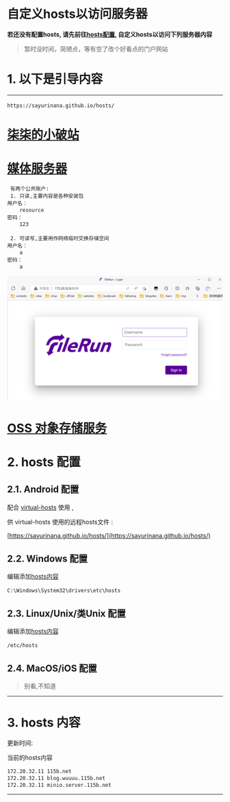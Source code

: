 # 自定义hosts以访问服务器

**若还没有配置hosts, 请先前往[hosts配置](#2-hosts-配置), 自定义hosts以访问下列服务器内容**

>  暂时没时间，简陋点，等有空了改个好看点的门户网站

# 1. 以下是引导内容

---

`https://sayurinana.github.io/hosts/`

# <a href="http://blog.wuuuu.115b.net:2233" target="_blank">柒柒的小破站</a>


# <a href="http://115b.net:8008/" target="_blank">媒体服务器</a>

```
 有两个公共账户:
 1. 只读,主要内容是各种安装包
用户名：
    resource
密码：
    123
    
 2. 可读写,主要用作网络临时交换存储空间
用户名：
    a
密码：
    a
```
![image-20230315142000757](./assets/image-20230315142000757.png)

# <a href="http://minio.server.115b.net:9001" target="_blank">OSS 对象存储服务</a>

# 2. hosts 配置 

## 2.1. Android 配置

配合 [virtual-hosts](https://github.com/x-falcon/Virtual-Hosts) 使用 ,

供 virtual-hosts 使用的远程hosts文件 :

[https://sayurinana.github.io/hosts/](https://sayurinana.github.io/hosts/)


## 2.2. Windows 配置

编辑添加[hosts内容](#3-hosts-内容)

`C:\Windows\System32\drivers\etc\hosts`

## 2.3. Linux/Unix/类Unix 配置

编辑添加[hosts内容](#3-hosts-内容)

`/etc/hosts`

## 2.4. MacOS/iOS 配置

> 别看,不知道

---

# 3. hosts 内容

更新时间: 

当前的hosts内容

```
172.20.32.11 115b.net
172.20.32.11 blog.wuuuu.115b.net
172.20.32.11 minio.server.115b.net
```

---
